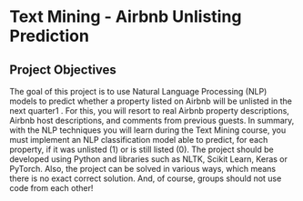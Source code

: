 # Text Mining - Airbnb Unlisting Prediction

## Project Objectives

The goal of this project is to use Natural Language Processing (NLP) models to predict whether
a property listed on Airbnb will be unlisted in the next quarter1
. For this, you will resort to real
Airbnb property descriptions, Airbnb host descriptions, and comments from previous guests. In
summary, with the NLP techniques you will learn during the Text Mining course, you must
implement an NLP classification model able to predict, for each property, if it was unlisted (1)
or is still listed (0).
The project should be developed using Python and libraries such as NLTK, Scikit Learn, Keras
or PyTorch. Also, the project can be solved in various ways, which means there is no exact
correct solution. And, of course, groups should not use code from each other!
